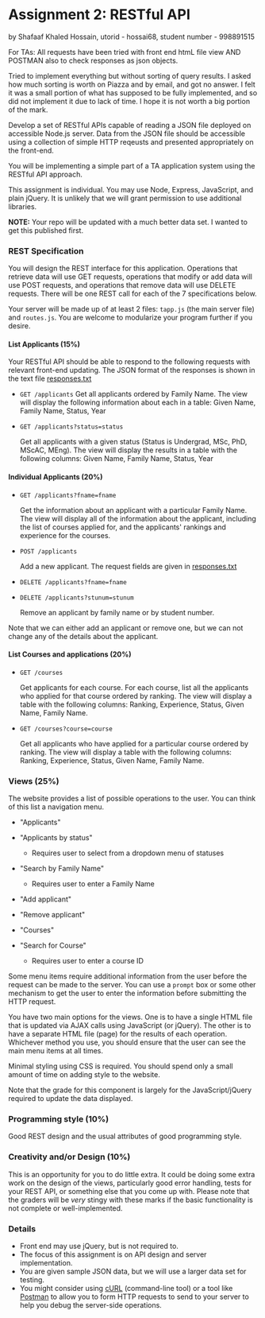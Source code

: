 # Assignment 2: RESTful API

by Shafaaf Khaled Hossain, utorid - hossai68, student number - 998891515

For TAs: All requests have been tried with front end htmL file view AND POSTMAN also to check responses as json objects.

Tried to implement everything but without sorting of query results. I asked how much sorting is worth on Piazza and by email, and got no answer. I felt it was a small portion of what has supposed to be fully implemented, and so did not implement it due to lack of time. I hope it is not worth a big portion of the mark.


Develop a set of RESTful APIs capable of reading a JSON file deployed on accessible Node.js server.  Data from the JSON file should be accessible using a collection of simple HTTP reqeusts and presented appropriately on the front-end.

You will be implementing a simple part of a TA application system using the RESTful API approach.

This assignment is individual.  You may use Node, Express, JavaScript, and plain jQuery.  It is unlikely that we will grant permission to use additional libraries.

**NOTE:** Your repo will be updated with a much better data set.  I wanted to get this published first.


### REST Specification

You will design the REST interface for this application.  Operations that retrieve data will use GET requests, operations that modify or add data will use POST requests, and operations that remove data will use DELETE requests.  There will be one REST call for each of the 7 specifications below.

Your server will be made up of at least 2 files: `tapp.js` (the main server file) and `routes.js`. You are welcome to modularize your program further if you desire.

#### List Applicants (15%)

Your RESTful API should be able to respond to the following requests with relevant front-end updating.  The JSON format of the responses is shown in the text file [responses.txt](./responses.txt)

 - `GET /applicants`  Get all applicants ordered by Family Name.  The view will display the following information about each in a table: Given Name, Family Name, Status, Year

 -  `GET /applicants?status=status`

    Get all applicants with a given status (Status is Undergrad, MSc, PhD, MScAC, MEng).  The view will display the results in a table with the following columns: Given Name, Family Name, Status, Year


#### Individual Applicants (20%)

 - `GET /applicants?fname=fname`

    Get the information about an applicant with a particular Family Name.  The view will display all of the information about the applicant, including the list of courses applied for, and the applicants' rankings and experience for the courses.

 - `POST /applicants`

    Add a new applicant.  The request fields are given in [responses.txt](./responses.txt)

 - `DELETE /applicants?fname=fname`
 - `DELETE /applicants?stunum=stunum`
 
    Remove an applicant by family name or by student number.

Note that we can either add an applicant or remove one, but we can not change any of the details about the applicant.

#### List Courses and applications (20%)

 - `GET /courses`

    Get applicants for each course.  For each course, list all the applicants who applied for that course ordered by ranking. The view will display a table with the following columns: Ranking, Experience, Status, Given Name, Family Name.

 - `GET /courses?course=course`

    Get all applicants who have applied for a particular course ordered by ranking.  The view will display a table with the following columns: Ranking, Experience, Status, Given Name, Family Name.

### Views (25%)

The website provides a list of possible operations to the user.  You can think of this list a navigation menu.

 - "Applicants"
 - "Applicants by status"
    - Requires user to select from a dropdown menu of statuses
 - "Search by Family Name"
     - Requires user to enter a Family Name
 - "Add applicant"
 - "Remove applicant"

 - "Courses"
 - "Search for Course"
     - Requires user to enter a course ID

Some menu items require additional information from the user before the request can be made to the server. You can use a `prompt` box or some other mechanism to get the user to enter the information before submitting the HTTP request.

You have two main options for the views.  One is to have a single HTML file that is updated via AJAX calls using JavaScript (or jQuery).  The other is to have a separate HTML file (page) for the results of each operation.  Whichever method you use, you should ensure that the user can see the main menu items at all times.

Minimal styling using CSS is required.  You should spend only a small amount of time on adding style to the website.

Note that the grade for this component is largely for the JavaScript/jQuery required to update the data displayed.

### Programming style (10%)

Good REST design and the usual attributes of good programming style.

### Creativity and/or Design (10%)

This is an opportunity for you to do little extra.  It could be doing some extra work on the design of the views, particularly good error handling, tests for your REST API, or something else that you come up with.  Please note that the graders will be *very* stingy with these marks if the basic functionality is not complete or well-implemented.

### Details

 - Front end may use jQuery, but is not required to.
 - The focus of this assignment is on API design and server implementation.
 - You are given sample JSON data, but we will use a larger data set for testing.
 - You might consider using [cURL](http://conqueringthecommandline.com/book/curl) (command-line tool) or a tool like [Postman](https://www.getpostman.com) to allow you to form HTTP requests to send to your server to help you debug the server-side operations.

